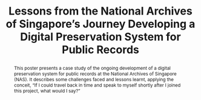 ---
abstract: This poster presents a case study of the ongoing development of a digital
  preservation system for public records at the National Archives of Singapore (NAS).
  It describes some challenges faced and lessons learnt, applying the conceit, “If
  I could travel back in time and speak to myself shortly after I joined this project,
  what would I say?”
creators:
- Kevin Wong
date: null
document_url: https://osf.io/download/brsuz/
grand_parent: iPRES
institutions:
- National Archives of Singapore
keywords:
- digital preservation system
landing_page_url: https://osf.io/3tz2y/
language: eng
layout: publication
license: CC-BY 4.0 International
notes_url: null
parent: iPRES 2022
publication_type: poster
size: null
slides_url: https://osf.io/download/tbc7g/
source_name: iPRES:osf:3tz2y
stream_url: https://osf.io/download/a4xsv/
title: Lessons from the National Archives of Singapore’s Journey Developing a Digital
  Preservation System for Public Records
year: 2022
---